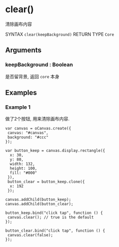 # clear()

清除画布内容

SYNTAX `clear(keepBackground)` RETURN TYPE `Core`

## Arguments

### keepBackground : Boolean

是否留背景, 返回 `core` 本身

## Examples

### Example 1

做了2个按钮, 用来清除画布内容.

```
var canvas = oCanvas.create({
 canvas: "#canvas",
 background: "#ccc"
});

var button_keep = canvas.display.rectangle({
  x: 30,
  y: 80,
  width: 132,
  height: 100,
  fill: "#000"
 }),
 button_clear = button_keep.clone({
  x: 192
 });

canvas.addChild(button_keep);
canvas.addChild(button_clear);

button_keep.bind("click tap", function () {
 canvas.clear(); // true is the default
});

button_clear.bind("click tap", function () {
 canvas.clear(false);
});
```
